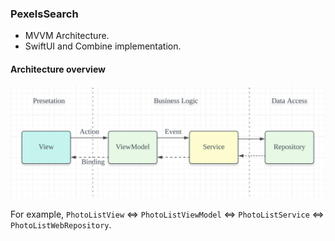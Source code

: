 ### PexelsSearch

* MVVM Architecture.
* SwiftUI and Combine implementation.

#### Architecture overview

![architecture](images/arc.png)

For example, `PhotoListView` <=> `PhotoListViewModel` <=> `PhotoListService` <=> `PhotoListWebRepository`.
